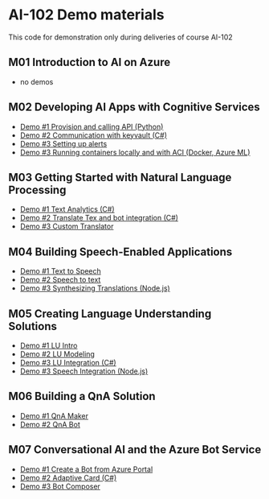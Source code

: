 # AI-102 Demo materials

This code for demonstration only during deliveries of course AI-102

## M01 Introduction to AI on Azure
- no demos

## M02 Developing AI Apps with Cognitive Services
- [Demo #1 Provision and calling API (Python)](./M2-AI_and_ACI/Demo1)
- [Demo #2 Communication with keyvault (C#)](./M2-AI_and_ACI/Demo2)
- [Demo #3 Setting up alerts](./M2-AI_and_ACI/Demo3)
- [Demo #3 Running containers locally and with ACI (Docker, Azure ML)](./M2-AI_and_ACI/Demo4)

## M03 Getting Started with Natural Language Processing
- [Demo #1 Text Analytics (C#)](./M3-NLP/Demo1)
- [Demo #2 Translate Tex and bot integration (C#)](./M3-NLP/Demo2)
- [Demo #3 Custom Translator](./M3-NLP/Demo3)

## M04 Building Speech-Enabled Applications
- [Demo #1 Text to Speech](./M4-Speech/Demo1)
- [Demo #2 Speech to text](./M4-Speech/Demo2)
- [Demo #3 Synthesizing Translations (Node.js)](./M4-Speech/Demo3)

## M05 Creating Language Understanding Solutions
- [Demo #1 LU Intro](./M5-LU/Demo1)
- [Demo #2 LU Modeling](./M5-LU/Demo2)
- [Demo #3 LU Integration (C#)](./M5-LU/Demo3)
- [Demo #3 Speech Integration (Node.js)](./M5-LU/Demo4)

## M06 Building a QnA Solution
- [Demo #1 QnA Maker](./M6-QnA/Demo1)
- [Demo #2 QnA Bot](./M6-QnA/Demo2)

## M07 Conversational AI and the Azure Bot Service
- [Demo #1 Create a Bot from Azure Portal](./M7-Bot/Demo1)
- [Demo #2 Adaptive Card (C#)](./M7-Bot/Demo2)
- [Demo #3 Bot Composer](./M7-Bot/Demo3)